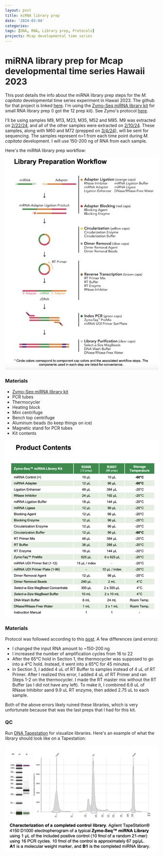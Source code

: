 ```yaml
---
layout: post
title: miRNA library prep
date: '2024-03-04'
categories:
tags: [DNA, RNA, Library prep, Protocols]
projects: Mcap developmental time series 
---
```


# miRNA library prep for Mcap developmental time series Hawaii 2023

This post details the info about the miRNA library prep steps for the *M. capitata* developmental time series experiment in Hawaii 2023. The github for that project is linked [here](https://github.com/JillAshey/Hawaii_Developmental_TimeSeries). I'm using the [Zymo-Seq miRNA library kit](https://www.zymoresearch.com/products/zymo-seq-mirna-library-kit) for small RNA library prep (I got the 12 prep kit). See Zymo's protocol [here](https://files.zymoresearch.com/protocols/r3006_r3007-zymo-seq_mirna_library_kit.pdf). 

I'll be using samples M9, M13, M23, M35, M52 and M85. M9 was extracted on [2/22/24](https://github.com/JillAshey/JillAshey_Putnam_Lab_Notebook/blob/master/_posts/2024-02-22-MiniprepPlus-DNA%3ARNA-extractions-McapLarvae-DT.md), and all of the other samples were extracted on [2/10/24](https://github.com/JillAshey/JillAshey_Putnam_Lab_Notebook/blob/master/_posts/2024-02-10-MiniprepPlus-DNA%3ARNA-extractions-McapLarvae-DT.md). These samples, along with M60 and M72 (prepped on [3/4/24](https://github.com/JillAshey/JillAshey_Putnam_Lab_Notebook/blob/master/_posts/2024-03-04-Zymo-miRNA-Library-Prep.md)), will be sent for sequencing. The samples represent n=1 from each time point during *M. capitata* development. I will use 150-200 ng of RNA from each sample. 

Here's the miRNA library prep workflow: 

![](https://raw.githubusercontent.com/JillAshey/JillAshey_Putnam_Lab_Notebook/master/images/miRNA_lib_prep_workflow.png)

### Materials 

- [Zymo-Seq miRNA library kit](https://www.zymoresearch.com/products/zymo-seq-mirna-library-kit)
- PCR tubes 
- Thermocycler 
- Heating block 
- Mini centrifuge
- Bench top centrifuge  
- Aluminum beads (to keep things on ice)
- Magnetic stand for PCR tubes 
- Kit contents 

![](https://raw.githubusercontent.com/JillAshey/JillAshey_Putnam_Lab_Notebook/master/images/miRNA_lib_prep_contents.png)

### Materials 

Protocol was followed according to this [post](https://github.com/JillAshey/JillAshey_Putnam_Lab_Notebook/blob/master/_posts/2024-01-09-Zymo-miRNA-Library-Prep.md). A few differences (and errors): 

- I changed the input RNA amount to ~150-200 ng
- I increased the number of amplification cycles from 16 to 22
- After the 65°C hold in Section 1, the thermocycler was supposed to go into a 4°C hold. Instead, it went into a 65°C for 45 minutes. 
- In Section 3, I added 4 uL of RT Buffer to samples instead of 4 uL of RT Primer. After I realized this error, I added 4 uL of RT Primer and ran Steps 1-2 on the thermocycler. I made the RT master mix without the RT Buffer (as I did not have any left). To make it, I combined 6.6 uL of RNase Inhibitor aand 9.9 uL RT enzyme, then added 2.75 uL to each sample. 

Both of the above errors likely ruined these libraries, which is very unfortunate because that was the last preps that I had for this kit. 


### QC 

Run [DNA Tapestation](https://github.com/meschedl/MESPutnam_Open_Lab_Notebook/blob/master/_posts/2019-07-30-DNA-Tapestation.md) for visualize libraries. Here's an example of what the library should look like on a Tapestation: 

![](https://raw.githubusercontent.com/JillAshey/JillAshey_Putnam_Lab_Notebook/master/images/DT_mcap2023/miRNA_library_visual_example.png)

